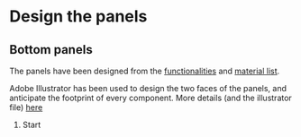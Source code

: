 # Design the panels

## Bottom panels

The panels have been designed from the [functionalities](functionalities.md) and [material list](bom.md).

Adobe Illustrator has been used to design the two faces of the panels, and anticipate the footprint of every component. More details (and the illustrator file) [here](illustrator.md)


1. Start


